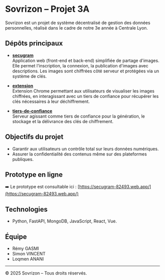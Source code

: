 # Sovrizon – Projet 3A

Sovrizon est un projet de système décentralisé de gestion des données personnelles, réalisé dans le cadre de notre 3e année à Centrale Lyon.

## Dépôts principaux

- [**secugram**](https://github.com/Sovrizon/secugram)  
  Application web (front-end et back-end) simplifiée de partage d'images. Elle permet l'inscription, la connexion, la publication d'images avec descriptions. Les images sont chiffrées côté serveur et protégées via un système de clés.

- [**extension**](https://github.com/Sovrizon/extension)  
  Extension Chrome permettant aux utilisateurs de visualiser les images chiffrées, en interagissant avec un tiers de confiance pour récupérer les clés nécessaires à leur déchiffrement.

- [**tiers-de-confiance**](https://github.com/Sovrizon/tiers-de-confiance)  
  Serveur agissant comme tiers de confiance pour la génération, le stockage et la délivrance des clés de chiffrement.

## Objectifs du projet

- Garantir aux utilisateurs un contrôle total sur leurs données numériques.
- Assurer la confidentialité des contenus même sur des plateformes publiques.

## Prototype en ligne

➡️ Le prototype est consultable ici : [https://secugram-82493.web.app/](https://secugram-82493.web.app/)

## Technologies

- Python, FastAPI, MongoDB, JavaScript, React, Vue.

## Équipe

- Rémy GASMI  
- Simon VINCENT  
- Loqmen ANANI

---

© 2025 Sovrizon – Tous droits réservés.
